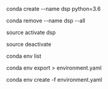 conda create --name dsp python=3.6

conda remove --name dsp --all

source activate dsp

source deactivate

conda env list

conda env export > environment.yaml

conda env create -f environment.yaml

